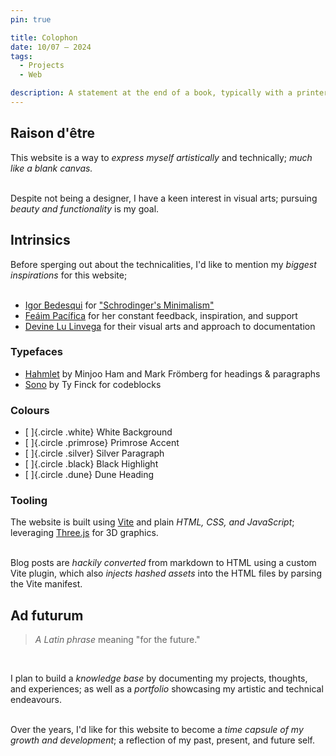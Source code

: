 ```yaml
---
pin: true

title: Colophon
date: 10/07 — 2024
tags:
  - Projects
  - Web

description: A statement at the end of a book, typically with a printer's emblem, giving information about its authorship and printing
---
```


## Raison d'être

This website is a way to _express myself artistically_ and technically; _much like a blank canvas._  
<br />

Despite not being a designer, I have a keen interest in visual arts; pursuing _beauty and functionality_ is my goal.

## Intrinsics

Before sperging out about the technicalities, I'd like to mention my _biggest inspirations_ for this website;  
<br />

- [Igor Bedesqui](https://igorbedesqui.com) for ["Schrodinger's Minimalism"](https://igorbedesqui.com/writing/schrodinger-minimalism)
- [Feáim Pacífica](https://fea.monster) for her constant feedback, inspiration, and support
- [Devine Lu Linvega](https://xxiivv.com/) for their visual arts and approach to documentation

### Typefaces

- [Hahmlet](https://minjooham.com/hahmlet/) by Minjoo Ham and Mark Frömberg for headings & paragraphs
- [Sono](https://github.com/sursly/sono) by Ty Finck for codeblocks

### Colours

- [ ]{.circle .white} White Background
- [ ]{.circle .primrose} Primrose Accent
- [ ]{.circle .silver} Silver Paragraph
- [ ]{.circle .black} Black Highlight
- [ ]{.circle .dune} Dune Heading

### Tooling

The website is built using [Vite](https://vitejs.dev) and plain _HTML, CSS, and JavaScript_; leveraging [Three.js](https://threejs.org) for 3D graphics.  
<br />

Blog posts are _hackily converted_ from markdown to HTML using a custom Vite plugin, which also _injects hashed assets_ into the HTML files by parsing the Vite manifest.

## Ad futurum

> _A Latin phrase_ meaning "for the future."

<br />

I plan to build a _knowledge base_ by documenting my projects, thoughts, and experiences; as well as a _portfolio_ showcasing my artistic and technical endeavours.  
<br />

Over the years, I'd like for this website to become a _time capsule of my growth and development_; a reflection of my past, present, and future self.
